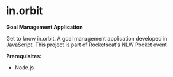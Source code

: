 # in.orbit
  
**Goal Management Application**

Get to know in.orbit. A goal management application developed in JavaScript.
This project is part of Rocketseat's NLW Pocket event

**Prerequisites:**
  - Node.js

